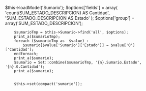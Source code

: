 $this->loadModel('Sumario');
        $options['fields'] = array(
            'count(SUM_ESTADO_DESCRIPCION) AS Cantidad',
            'SUM_ESTADO_DESCRIPCION AS Estado'
            );
        $options['group'] = array('SUM_ESTADO_DESCRIPCION');

        $sumarioTmp = $this->Sumario->find('all', $options);
        print_a($sumarioTmp);
        foreach ($sumarioTmp as  $value) :
            $sumario[$value['Sumario']['Estado']] = $value['0']['Cantidad'];
        endforeach;
        print_a($sumario);
        $sumario = Set::combine($sumarioTmp, '{n}.Sumario.Estado', '{n}.0.Cantidad');
        print_a($sumario);


        $this->set(compact('sumario'));
